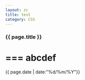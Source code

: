 ```yaml
---
layout: zc
title: test
category: CSS
---
```


### {{ page.title }}


===
abcdef
===


{{ page.date | date:"%d/%m/%Y"}}

